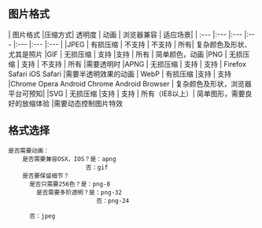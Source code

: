 ## 图片格式

| 图片格式 |压缩方式|	透明度 	|	动画 	|	浏览器兼容	|	适应场景|
| :---	|:---	|:---	|:---	|:---	|:---	|:---	|
|JPEG |	有损压缩 |	不支持 |	不支持 |	所有| 	复杂颜色及形状、尤其是照片
|GIF |	无损压缩 |	支持 	|支持 |	所有 |	简单颜色，动画
|PNG |	无损压缩 |	支持 |	不支持 |	所有 	|需要透明时
|APNG |	无损压缩 |	支持 |	支持 |	Firefox Safari iOS Safari 	|需要半透明效果的动画 
| WebP |	有损压缩 	|支持 |	支持 	|Chrome Opera Android Chrome Android Browser |	复杂颜色及形状，浏览器平台可预知|
|SVG |	无损压缩 	|支持 |	支持 |	所有（IE8以上）| 	简单图形，需要良好的放缩体验 |需要动态控制图片特效

## 格式选择
```
是否需要动画：
    是否需要兼容OSX，IOS？是：apng
                      否：gif
    是否要保留细节？
      是否只需要256色？是：png-8
        是否需要多阶透明？是：png-32
                         否：png-24

      否：jpeg
```